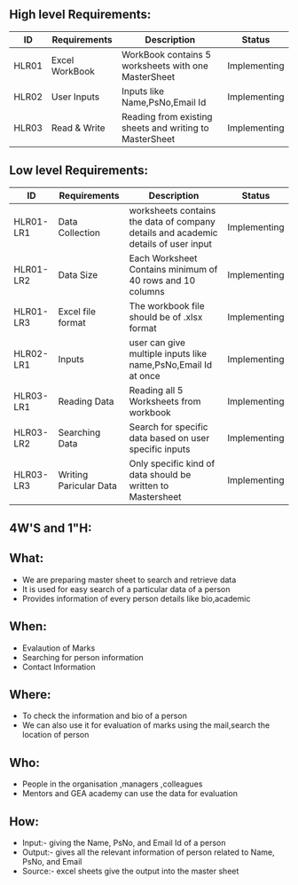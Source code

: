 ##  High level Requirements:
| ID | Requirements | Description | Status |
| --- | --- | --- | --- |
| HLR01 | Excel WorkBook | WorkBook contains 5 worksheets with one MasterSheet | Implementing |
| HLR02 | User Inputs | Inputs like Name,PsNo,Email Id | Implementing |
| HLR03 | Read & Write | Reading from existing sheets and writing to MasterSheet | Implementing |




##  Low level Requirements:
| ID | Requirements | Description | Status |
| --- | --- | --- | --- |
| HLR01-LR1 | Data Collection | worksheets contains the data of company details and academic details of user input | Implementing |
| HLR01-LR2 | Data Size | Each Worksheet Contains minimum of 40 rows and 10 columns | Implementing |
| HLR01-LR3 | Excel file format | The workbook file should be of .xlsx format | Implementing |
| HLR02-LR1 | Inputs | user can give multiple inputs like name,PsNo,Email Id at once | Implementing |
| HLR03-LR1 | Reading Data | Reading all 5 Worksheets from workbook | Implementing |
| HLR03-LR2 | Searching Data | Search for specific data based on user specific inputs | Implementing |
| HLR03-LR3 | Writing Paricular Data | Only specific kind of data should be written to Mastersheet | Implementing |


## 4W'S and 1"H:
## What:
* We are preparing master sheet to search and retrieve data
* It is used for easy search of a particular data of a person
* Provides information of every person details like bio,academic


## When:
* Evalaution of Marks
* Searching for person information
* Contact Information

## Where:
* To check the information and bio of a person
* We can also use it for evaluation of marks using the mail,search the location of person

## Who:
* People in the organisation ,managers ,colleagues
* Mentors and GEA academy can use the data for evaluation

## How:
* Input:- giving the Name, PsNo, and Email Id of a person
* Output:- gives all the relevant information of person related to Name, PsNo, and Email
* Source:- excel sheets give the output into the master sheet



